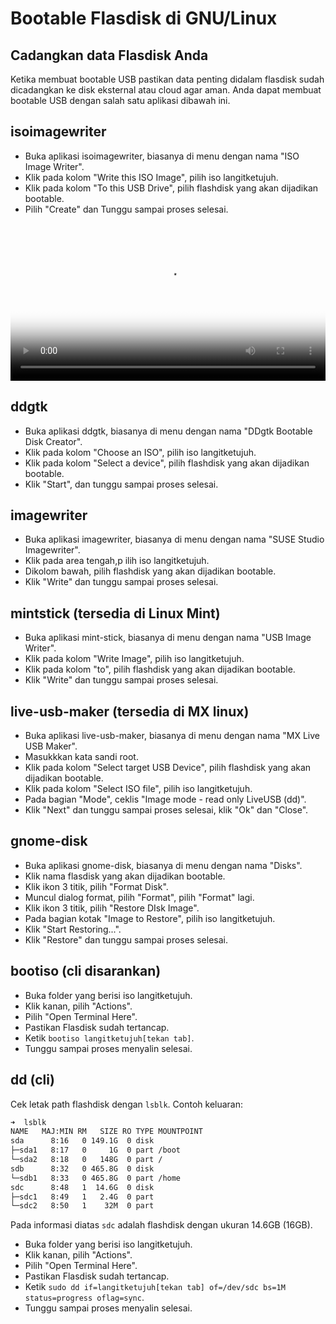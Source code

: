 # Bootable Flasdisk di GNU/Linux

## Cadangkan data Flasdisk Anda

Ketika membuat bootable USB pastikan data penting didalam flasdisk sudah dicadangkan ke disk eksternal atau cloud agar aman.
Anda dapat membuat bootable USB dengan salah satu aplikasi dibawah ini.

## isoimagewriter

- Buka aplikasi isoimagewriter, biasanya di menu dengan nama "ISO Image Writer".
- Klik pada kolom "Write this ISO Image", pilih iso langitketujuh.
- Klik pada kolom "To this USB Drive", pilih flashdisk yang akan dijadikan bootable.
- Pilih "Create" dan Tunggu sampai proses selesai.

<video controls poster="../media/video/isoimagewriter-bootable-usb-langitketujuh.webp" style="position: relative; width: 100%; height: auto; border:0;" >
  <source src="../media/video/isoimagewriter-bootable-usb-langitketujuh.webm" type="video/webm">
</video>

## ddgtk

- Buka aplikasi ddgtk, biasanya di menu dengan nama "DDgtk Bootable Disk Creator".
- Klik pada kolom "Choose an ISO", pilih iso langitketujuh.
- Klik pada kolom "Select a device", pilih flashdisk yang akan dijadikan bootable.
- Klik "Start", dan tunggu sampai proses selesai.

## imagewriter

- Buka aplikasi imagewriter, biasanya di menu dengan nama "SUSE Studio Imagewriter".
- Klik pada area tengah,p ilih iso langitketujuh.
- Dikolom bawah, pilih flashdisk yang akan dijadikan bootable.
- Klik "Write" dan tunggu sampai proses selesai.

## mintstick (tersedia di Linux Mint)

- Buka aplikasi mint-stick, biasanya di menu dengan nama "USB Image Writer".
- Klik pada kolom "Write Image", pilih iso langitketujuh.
- Klik pada kolom "to", pilih flashdisk yang akan dijadikan bootable.
- Klik "Write" dan tunggu sampai proses selesai.

## live-usb-maker (tersedia di MX linux)

- Buka aplikasi live-usb-maker, biasanya di menu dengan nama "MX Live USB Maker".
- Masukkkan kata sandi root.
- Klik pada kolom "Select target USB Device", pilih flashdisk yang akan dijadikan bootable.
- Klik pada kolom "Select ISO file", pilih iso langitketujuh.
- Pada bagian "Mode", ceklis "Image mode - read only LiveUSB (dd)".
- Klik "Next" dan tunggu sampai proses selesai, klik "Ok" dan "Close".

## gnome-disk

- Buka aplikasi gnome-disk, biasanya di menu dengan nama "Disks".
- Klik nama flasdisk yang akan dijadikan bootable.
- Klik ikon 3 titik, pilih "Format Disk".
- Muncul dialog format, pilih "Format", pilih "Format" lagi.
- Klik ikon 3 titik, pilih "Restore DIsk Image".
- Pada bagian kotak "Image to Restore", pilih iso langitketujuh.
- Klik "Start Restoring...".
- Klik "Restore" dan tunggu sampai proses selesai.

## bootiso (cli disarankan)

- Buka folder yang berisi iso langitketujuh.
- Klik kanan, pilih "Actions".
- Pilih "Open Terminal Here".
- Pastikan Flasdisk sudah tertancap.
- Ketik `bootiso langitketujuh[tekan tab]`.
- Tunggu sampai proses menyalin selesai.

## dd (cli)
Cek letak path flashdisk dengan `lsblk`.
Contoh keluaran:

```bash
➜  lsblk
NAME   MAJ:MIN RM   SIZE RO TYPE MOUNTPOINT
sda      8:16   0 149.1G  0 disk 
├─sda1   8:17   0     1G  0 part /boot
└─sda2   8:18   0   148G  0 part /
sdb      8:32   0 465.8G  0 disk 
└─sdb1   8:33   0 465.8G  0 part /home
sdc      8:48   1  14.6G  0 disk 
├─sdc1   8:49   1   2.4G  0 part 
└─sdc2   8:50   1    32M  0 part
```

Pada informasi diatas `sdc` adalah flashdisk dengan ukuran 14.6GB (16GB).

- Buka folder yang berisi iso langitketujuh.
- Klik kanan, pilih "Actions".
- Pilih "Open Terminal Here".
- Pastikan Flasdisk sudah tertancap.
- Ketik `sudo dd if=langitketujuh[tekan tab] of=/dev/sdc bs=1M status=progress oflag=sync`.
- Tunggu sampai proses menyalin selesai.
